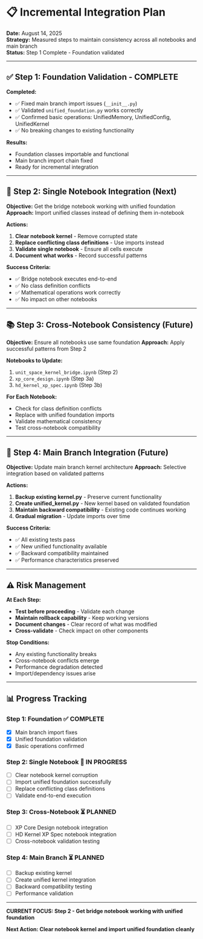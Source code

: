 # 📋 **Incremental Integration Plan**

**Date:** August 14, 2025  
**Strategy:** Measured steps to maintain consistency across all notebooks and main branch  
**Status:** Step 1 Complete - Foundation validated  

---

## ✅ **Step 1: Foundation Validation - COMPLETE**

**Completed:**
- ✅ Fixed main branch import issues (`__init__.py`)
- ✅ Validated `unified_foundation.py` works correctly
- ✅ Confirmed basic operations: UnifiedMemory, UnifiedConfig, UnifiedKernel
- ✅ No breaking changes to existing functionality

**Results:**
- Foundation classes importable and functional
- Main branch import chain fixed
- Ready for incremental integration

---

## 🎯 **Step 2: Single Notebook Integration (Next)**

**Objective:** Get the bridge notebook working with unified foundation
**Approach:** Import unified classes instead of defining them in-notebook

**Actions:**
1. **Clear notebook kernel** - Remove corrupted state
2. **Replace conflicting class definitions** - Use imports instead
3. **Validate single notebook** - Ensure all cells execute
4. **Document what works** - Record successful patterns

**Success Criteria:**
- ✅ Bridge notebook executes end-to-end
- ✅ No class definition conflicts
- ✅ Mathematical operations work correctly
- ✅ No impact on other notebooks

---

## 📚 **Step 3: Cross-Notebook Consistency (Future)**

**Objective:** Ensure all notebooks use same foundation
**Approach:** Apply successful patterns from Step 2

**Notebooks to Update:**
1. `unit_space_kernel_bridge.ipynb` (Step 2)
2. `xp_core_design.ipynb` (Step 3a)  
3. `hd_kernel_xp_spec.ipynb` (Step 3b)

**For Each Notebook:**
- Check for class definition conflicts
- Replace with unified foundation imports
- Validate mathematical consistency
- Test cross-notebook compatibility

---

## 🔧 **Step 4: Main Branch Integration (Future)**

**Objective:** Update main branch kernel architecture
**Approach:** Selective integration based on validated patterns

**Actions:**
1. **Backup existing kernel.py** - Preserve current functionality
2. **Create unified_kernel.py** - New kernel based on validated foundation
3. **Maintain backward compatibility** - Existing code continues working
4. **Gradual migration** - Update imports over time

**Success Criteria:**
- ✅ All existing tests pass
- ✅ New unified functionality available
- ✅ Backward compatibility maintained
- ✅ Performance characteristics preserved

---

## ⚠️ **Risk Management**

**At Each Step:**
- **Test before proceeding** - Validate each change
- **Maintain rollback capability** - Keep working versions
- **Document changes** - Clear record of what was modified
- **Cross-validate** - Check impact on other components

**Stop Conditions:**
- Any existing functionality breaks
- Cross-notebook conflicts emerge
- Performance degradation detected
- Import/dependency issues arise

---

## 📊 **Progress Tracking**

### **Step 1: Foundation** ✅ COMPLETE
- [x] Main branch import fixes
- [x] Unified foundation validation
- [x] Basic operations confirmed

### **Step 2: Single Notebook** 🎯 IN PROGRESS
- [ ] Clear notebook kernel corruption
- [ ] Import unified foundation successfully  
- [ ] Replace conflicting class definitions
- [ ] Validate end-to-end execution

### **Step 3: Cross-Notebook** ⏳ PLANNED
- [ ] XP Core Design notebook integration
- [ ] HD Kernel XP Spec notebook integration
- [ ] Cross-notebook validation testing

### **Step 4: Main Branch** ⏳ PLANNED  
- [ ] Backup existing kernel
- [ ] Create unified kernel integration
- [ ] Backward compatibility testing
- [ ] Performance validation

---

**CURRENT FOCUS: Step 2 - Get bridge notebook working with unified foundation**

**Next Action: Clear notebook kernel and import unified foundation cleanly**
